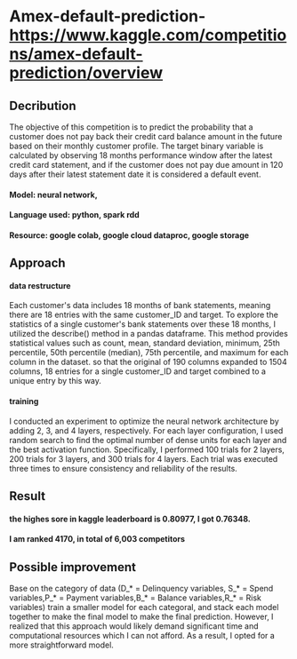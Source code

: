 # Amex-default-prediction- https://www.kaggle.com/competitions/amex-default-prediction/overview
## Decribution
The objective of this competition is to predict the probability that a customer does not pay back their credit card balance amount in the future based on their monthly customer profile. The target binary variable is calculated by observing 18 months performance window after the latest credit card statement, and if the customer does not pay due amount in 120 days after their latest statement date it is considered a default event.
#### Model: neural network, 
#### Language used: python, spark rdd
#### Resource: google colab, google cloud dataproc, google storage
## Approach
#### data restructure
Each customer's data includes 18 months of bank statements, meaning there are 18 entries with the same customer_ID and target. To explore the statistics of a single customer's bank statements over these 18 months, I utilized the describe() method in a pandas dataframe. This method provides statistical values such as count, mean, standard deviation, minimum, 25th percentile, 50th percentile (median), 75th percentile, and maximum for each column in the dataset. so that the original of 190 columns expanded to 1504 columns, 18 entries for a single customer_ID and target combined to a unique entry by this way. 
#### training
I conducted an experiment to optimize the neural network architecture by adding 2, 3, and 4 layers, respectively. For each layer configuration, I used random search to find the optimal number of dense units for each layer and the best activation function. Specifically, I performed 100 trials for 2 layers, 200 trials for 3 layers, and 300 trials for 4 layers. Each trial was executed three times to ensure consistency and reliability of the results.
## Result
#### the highes sore in kaggle leaderboard is 0.80977, I got 0.76348.
#### I am ranked 4170, in total of 6,003 competitors
##  Possible improvement
Base on the category of data (D_* = Delinquency variables, S_* = Spend variables,P_* = Payment variables,B_* = Balance variables,R_* = Risk variables) train a smaller model for each categoral, and stack each model together to make the final model to make the final prediction. However, I realized that this approach would likely demand significant time and computational resources which I can not afford. As a result, I opted for a more straightforward model.
